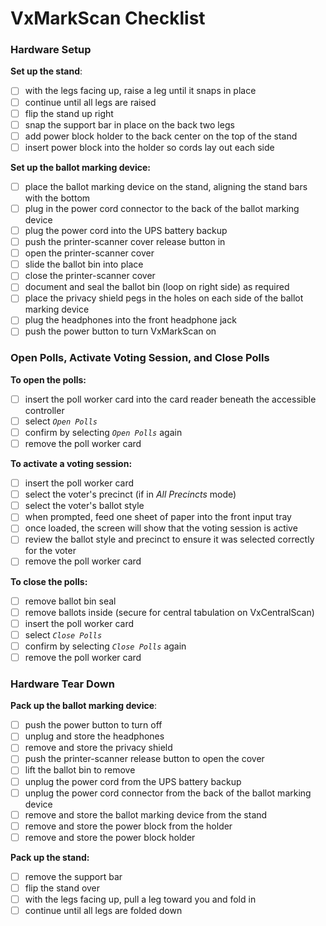 # VxMarkScan Checklist

### Hardware Setup

**Set up the stand**:

* [ ] with the legs facing up, raise a leg until it snaps in place
* [ ] continue until all legs are raised
* [ ] flip the stand up right
* [ ] snap the support bar in place on the back two legs
* [ ] add power block holder to the back center on the top of the stand
* [ ] insert power block into the holder so cords lay out each side

**Set up the ballot marking device:**

* [ ] place the ballot marking device on the stand, aligning the stand bars with the bottom
* [ ] plug in the power cord connector to the back of the ballot marking device
* [ ] plug the power cord into the UPS battery backup
* [ ] push the printer-scanner cover release button in
* [ ] open the printer-scanner cover
* [ ] slide the ballot bin into place
* [ ] close the printer-scanner cover
* [ ] document and seal the ballot bin (loop on right side) as required
* [ ] place the privacy shield pegs in the holes on each side of the ballot marking device
* [ ] plug the headphones into the front headphone jack
* [ ] push the power button to turn VxMarkScan on

### **Open Polls, Activate Voting Session, and Close Polls**

**To open the polls:**

* [ ] insert the poll worker card into the card reader beneath the accessible controller
* [ ] select _`Open Polls`_
* [ ] confirm by selecting _`Open Polls`_ again
* [ ] remove the poll worker card

**To activate a voting session:**

* [ ] insert the poll worker card
* [ ] select the voter's precinct (if in _All Precincts_ mode)
* [ ] select the voter's ballot style
* [ ] when prompted, feed one sheet of paper into the front input tray
* [ ] once loaded, the screen will show that the voting session is active
* [ ] review the ballot style and precinct to ensure it was selected correctly for the voter
* [ ] remove the poll worker card

**To close the polls:**

* [ ] remove ballot bin seal
* [ ] remove ballots inside (secure for central tabulation on VxCentralScan)
* [ ] insert the poll worker card
* [ ] select _`Close Polls`_
* [ ] confirm by selecting _`Close Polls`_ again
* [ ] remove the poll worker card

### Hardware Tear Down

**Pack up the ballot marking device**:

* [ ] push the power button to turn off
* [ ] unplug and store the headphones
* [ ] remove and store the privacy shield
* [ ] push the printer-scanner release button to open the cover
* [ ] lift the ballot bin to remove
* [ ] unplug the power cord from the UPS battery backup
* [ ] unplug the power cord connector from the back of the ballot marking device
* [ ] remove and store the ballot marking device from the stand
* [ ] remove and store the power block from the holder
* [ ] remove and store the power block holder

**Pack up the stand:**

* [ ] remove the support bar
* [ ] flip the stand over
* [ ] with the legs facing up, pull a leg toward you and fold in
* [ ] continue until all legs are folded down
